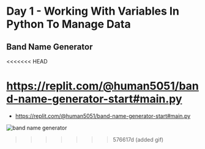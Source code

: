 # Day 1 - Working With Variables In Python To Manage Data

## Band Name Generator

<<<<<<< HEAD



https://replit.com/@human5051/band-name-generator-start#main.py
=======
- https://replit.com/@human5051/band-name-generator-start#main.py

![band name generator](band-name-generator)
>>>>>>> 576617d (added gif)
